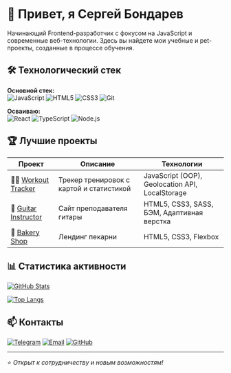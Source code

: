 # 👋 Привет, я Сергей Бондарев 

Начинающий Frontend-разработчик с фокусом на JavaScript и современные веб-технологии. Здесь вы найдете мои учебные и pet-проекты, созданные в процессе обучения.

## 🛠 Технологический стек

**Основной стек:**  
![JavaScript](https://img.shields.io/badge/JavaScript-F7DF1E?logo=javascript&logoColor=black)
![HTML5](https://img.shields.io/badge/HTML5-E34F26?logo=html5&logoColor=white)
![CSS3](https://img.shields.io/badge/CSS3-1572B6?logo=css3&logoColor=white)
![Git](https://img.shields.io/badge/Git-F05032?logo=git&logoColor=white)

**Осваиваю:**  
![React](https://img.shields.io/badge/React-61DAFB?logo=react&logoColor=black)
![TypeScript](https://img.shields.io/badge/TypeScript-3178C6?logo=typescript&logoColor=white)
![Node.js](https://img.shields.io/badge/Node.js-339933?logo=node.js&logoColor=white)

## 🏆 Лучшие проекты

| Проект | Описание | Технологии |
|--------|----------|------------|
| 🏃‍♂️ [Workout Tracker](https://github.com/SerhioBonderas/workout-diary-app) | Трекер тренировок с картой и статистикой | JavaScript (OOP), Geolocation API, LocalStorage |
| 🎸 [Guitar Instructor](https://github.com/SerhioBonderas/website-instructor-of-giutar) | Сайт преподавателя гитары | HTML5, CSS3, SASS, БЭМ, Адаптивная верстка |
| 🥐 [Bakery Shop](https://github.com/SerhioBonderas/website-bakery-shop) | Лендинг пекарни | HTML5, CSS3, Flexbox |

## 📊 Статистика активности

[![GitHub Stats](https://github-readme-stats.vercel.app/api?username=SerhioBonderas&show_icons=true&theme=radical&hide=issues)](https://github.com/anuraghazra/github-readme-stats)

[![Top Langs](https://github-readme-stats.vercel.app/api/top-langs/?username=SerhioBonderas&layout=compact&theme=radical&exclude_repo=website-bakery-shop,website-instructor-of-giutar)](https://github.com/anuraghazra/github-readme-stats)

## 📫 Контакты

[![Telegram](https://img.shields.io/badge/Telegram-26A5E4?logo=telegram&logoColor=white)](https://t.me/serhio_bon)
[![Email](https://img.shields.io/badge/Email-D14836?logo=gmail&logoColor=white)](mailto:bssbss163@gmail.com)
[![GitHub](https://img.shields.io/badge/GitHub-181717?logo=github&logoColor=white)](https://github.com/SerhioBonderas)

---

⭐ *Открыт к сотрудничеству и новым возможностям!*


